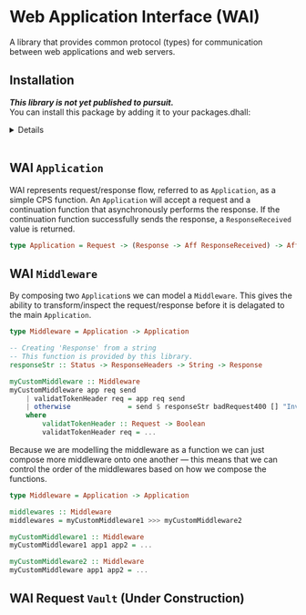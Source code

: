 # Web Application Interface (WAI) 

A library that provides common protocol (types) for communication between web applications and web servers. 

## Installation

***This library is not yet published to pursuit.***  
You can install this package by adding it to your packages.dhall:
<details>  

```dhall
let additions =
  { wai =
      { dependencies = [ "aff", "effect", "http-types", "node-net", "vault" ]
      , repo =
          "https://github.com/Woody88/purescript-wai.git"
      , version =
          "master"
      }
  , http-types =
      { dependencies = [ "tuples", "unicode", "generics-rep" ]
      , repo =
          "https://github.com/Woody88/purescript-http-types.git"
      , version =
          "master"
      }
    , vault =
        { dependencies =   [ "console", "effect" , "functions" , "maybe" , "prelude" , "psci-support" , "refs" ]
        , repo = "https://github.com/Woody88/purescript-vault.git"
        , version = "master"
        }
  }
```
```console
user@user:~$ spago install wai
```
</details>
</br>

## WAI `Application`
WAI represents request/response flow, referred to as `Application`, as a simple CPS function. An `Application` will accept a request and a continuation function that asynchronously performs the response. If the continuation function successfully sends the response, a `ResponseReceived` value is returned. 

```purescript
type Application = Request -> (Response -> Aff ResponseReceived) -> Aff ResponseReceived
```

## WAI `Middleware`
By composing two `Application`s we can model a `Middleware`. This gives the ability to transform/inspect the request/response before it is delagated to the main `Application`. 

```purescript
type Middleware = Application -> Application

-- Creating 'Response' from a string
-- This function is provided by this library. 
responseStr :: Status -> ResponseHeaders -> String -> Response

myCustomMiddleware :: Middleware 
myCustomMiddleware app req send 
    | validatTokenHeader req = app req send 
    | otherwise              = send $ responseStr badRequest400 [] "Invalid Token!"
    where 
        validatTokenHeader :: Request -> Boolean
        validatTokenHeader req = ...
```

Because we are modelling the middleware as a function we can just compose more middleware onto one another — this means that we can control the order of the middlewares based on how we compose the functions.

```purescript
type Middleware = Application -> Application

middlewares :: Middleware 
middlewares = myCustomMiddleware1 >>> myCustomMiddleware2

myCustomMiddleware1 :: Middleware 
myCustomMiddleware1 app1 app2 = ...

myCustomMiddleware2 :: Middleware 
myCustomMiddleware app1 app2 = ...
```

## WAI Request `Vault` (Under Construction)